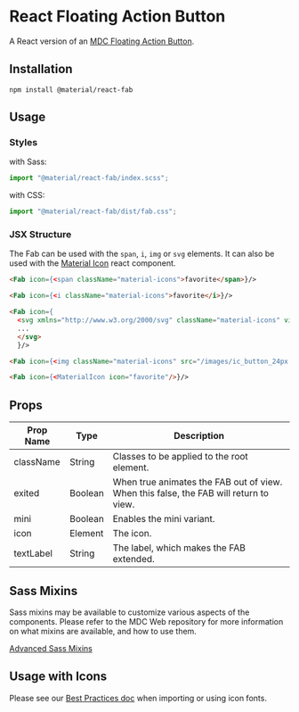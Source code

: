# React Floating Action Button

A React version of an [MDC Floating Action Button](https://github.com/material-components/material-components-web/tree/master/packages/mdc-fab).

## Installation

```
npm install @material/react-fab
```

## Usage

### Styles

with Sass:

```js
import "@material/react-fab/index.scss";
```

with CSS:

```js
import "@material/react-fab/dist/fab.css";
```

### JSX Structure

The Fab can be used with the `span`, `i`, `img` or `svg` elements. It can also be used with the
[Material Icon](../material-icon) react component.

```html
<Fab icon={<span className="material-icons">favorite</span>}/>

<Fab icon={<i className="material-icons">favorite</i>}/>

<Fab icon={
  <svg xmlns="http://www.w3.org/2000/svg" className="material-icons" viewBox="0 0 24 24">
  ...
  </svg>
  }/>

<Fab icon={<img className="material-icons" src="/images/ic_button_24px.svg"/>}/>

<Fab icon={<MaterialIcon icon="favorite"/>}/>
```

## Props

| Prop Name | Type    | Description                                                                           |
| --------- | ------- | ------------------------------------------------------------------------------------- |
| className | String  | Classes to be applied to the root element.                                            |
| exited    | Boolean | When true animates the FAB out of view. When this false, the FAB will return to view. |
| mini      | Boolean | Enables the mini variant.                                                             |
| icon      | Element | The icon.                                                                             |
| textLabel | String  | The label, which makes the FAB extended.                                              |

## Sass Mixins

Sass mixins may be available to customize various aspects of the components. Please refer to the
MDC Web repository for more information on what mixins are available, and how to use them.

[Advanced Sass Mixins](https://github.com/material-components/material-components-web/blob/master/packages/mdc-fab/README.md#advanced-sass-mixins)

## Usage with Icons

Please see our [Best Practices doc](../../docs/best-practices.md#importing-font-icons) when importing or using icon fonts.
